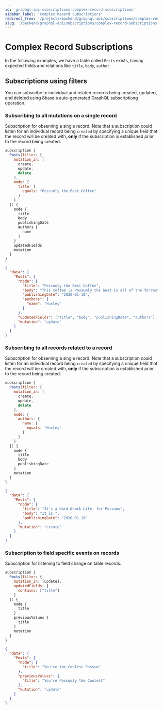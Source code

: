 ```yaml
---
id: 'graphql-api-subscriptions-complex-record-subscriptions'
sidebar_label: 'Complex Record Subscriptions'
redirect_from: '/projects/backend/graphql-api/subscriptions/complex-record-subscriptions'
slug: '/backend/graphql-api/subscriptions/complex-record-subscriptions'
---
```


# Complex Record Subscriptions

In the following examples, we have a table called `Posts` exists, having expected fields and relations like `title`, `body`, `author`.

## Subscriptions using filters

You can subscribe to individual and related records being created, updated, and deleted using 8base's auto-generated GraphQL subscriptiong operation.

### Subscribing to all mutations on a single record

Subscription for observing a single record. Note that a subscription could listen for an individual record being `created` by specifying a unique field that the record will be created with, **only** if the subscription is established prior to the record being created.

```javascript
subscription {
  Posts(filter: {
    mutation_in: [
      create,
      update,
      delete
    ],
    node: {
      title: {
        equals: "Possumly the Best Coffee"
      }
    }
  }) {
    node {
      title
      body
      publishingDate
      authors {
        name
      }
    }
    updatedFields
    mutation
  }
}
```

```json
{
  "data": {
    "Posts": {
      "node": {
        "title": "Possumly the Best Coffee",
        "body": "This coffee is Possumly the best in all of the forrest!",
        "publishingDate": "2020-01-18",
        "authors": {
          "name": "Huxley"
        }
      },
      "updatedFields": ["title", "body", "publishingDate", "authors"],
      "mutation": "update"
    }
  }
}
```

### Subscribing to all records related to a record

Subscription for observing a single record. Note that a subscription could listen for an individual record being `created` by specifying a unique field that the record will be created with, **only** if the subscription is established prior to the record being created.

```javascript
subscription {
  Posts(filter: {
    mutation_in: [
      create,
      update,
      delete
    ],
    node: {
      authors: {
        name: {
          equals: "Huxley"
        }
      }
    }
  }) {
    node {
      title
      body
      publishingDate
    }
    mutation
  }
}
```

```json
{
  "data": {
    "Posts": {
      "node": {
        "title": "It's a Hard Knock Life, for Possums",
        "body": "It is.",
        "publishingDate": "2020-01-18"
      },
      "mutation": "create"
    }
  }
}
```

### Subscription to field specific events on records

Subscription for listening to field change on table records.

```javascript
subscription {
  Posts(filter: {
    mutation_in: [update],
    updatedFields: {
      contains: ["title"]
    }
  }) {
    node {
      title
    }
    previousValues {
      title
    }
    mutation
  }
}
```

```json
{
  "data": {
    "Posts": {
      "node": {
        "title": "You're the Coolest Possum"
      },
      "previousValues": {
        "title": "You're Possumly the Coolest"
      },
      "mutation": "update"
    }
  }
}
```
